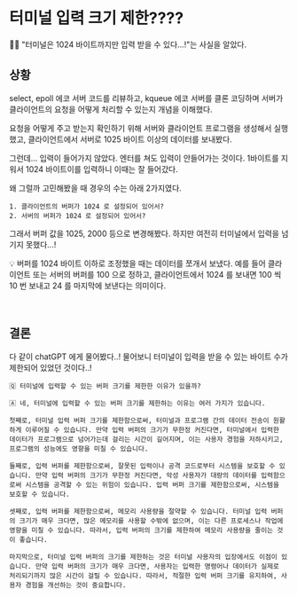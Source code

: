 # 터미널 입력 크기 제한????

☝🏻 "터미널은 1024 바이트까지만 입력 받을 수 있다...!"는 사실을 알았다.


## 상황

select, epoll 에코 서버 코드를 리뷰하고, kqueue 에코 서버를 클론 코딩하며 서버가 클라이언트의 요청을 어떻게 처리할 수 있는지 개념을 이해했다.

요청을 어떻게 주고 받는지 확인하기 위해 서버와 클라이언트 프로그램을 생성해서 실행했고, 클라이언트에서 서버로 1025 바이트 이상의 데이터를 보내봤다.

그런데... 입력이 들어가지 않았다. 엔터를 쳐도 입력이 안들어가는 것이다. 1바이트를 지워서 1024 바이트이를 입력하니 이때는 잘 들어갔다.

왜 그럴까 고민해봤을 때 경우의 수는 아래 2가지였다.

```
1. 클라이언트의 버퍼가 1024 로 설정되어 있어서?
2. 서버의 버퍼가 1024 로 설정되어 있어서?
```

그래서 버퍼 값을 1025, 2000 등으로 변경해봤다. 하지만 여전히 터미널에서 입력을 넘기지 못했다...!

💡 버퍼를 1024 바이트 이하로 조정했을 때는 데이터를 쪼개서 보냈다. 예를 들어 클라이언트 또는 서버의 버퍼를 100 으로 정하고, 클라이언트에서 1024 를 보내면 100 씩 10 번 보내고 24 를 마지막에 보낸다는 의미이다.

<br>

## 결론

다 같이 chatGPT 에게 물어봤다..! 물어보니 터미널이 입력을 받을 수 있는 바이트 수가 제한되어 있었던 것이다..!

```plain
🅀 터미널에 입력할 수 있는 버퍼 크기를 제한한 이유가 있을까?

🄰 네, 터미널에 입력할 수 있는 버퍼 크기를 제한하는 이유는 여러 가지가 있습니다.

첫째로, 터미널 입력 버퍼 크기를 제한함으로써, 터미널과 프로그램 간의 데이터 전송이 원활하게 이루어질 수 있습니다. 만약 입력 버퍼의 크기가 무한정 커진다면, 터미널에서 입력한 데이터가 프로그램으로 넘어가는데 걸리는 시간이 길어지며, 이는 사용자 경험을 저하시키고, 프로그램의 성능에도 영향을 미칠 수 있습니다.

둘째로, 입력 버퍼를 제한함으로써, 잘못된 입력이나 공격 코드로부터 시스템을 보호할 수 있습니다. 만약 입력 버퍼의 크기가 무한정 커진다면, 악성 사용자가 대량의 데이터를 입력함으로써 시스템을 공격할 수 있는 위험이 있습니다. 입력 버퍼 크기를 제한함으로써, 시스템을 보호할 수 있습니다.

셋째로, 입력 버퍼를 제한함으로써, 메모리 사용량을 절약할 수 있습니다. 터미널 입력 버퍼의 크기가 매우 크다면, 많은 메모리를 사용할 수밖에 없으며, 이는 다른 프로세스나 작업에 영향을 미칠 수 있습니다. 따라서, 입력 버퍼의 크기를 제한하여 메모리 사용량을 줄이는 것이 좋습니다.

마지막으로, 터미널 입력 버퍼의 크기를 제한하는 것은 터미널 사용자의 입장에서도 이점이 있습니다. 만약 입력 버퍼의 크기가 매우 크다면, 사용자는 입력한 명령어나 데이터가 실제로 처리되기까지 많은 시간이 걸릴 수 있습니다. 따라서, 적절한 입력 버퍼 크기를 유지하여, 사용자 경험을 개선하는 것이 중요합니다.
```